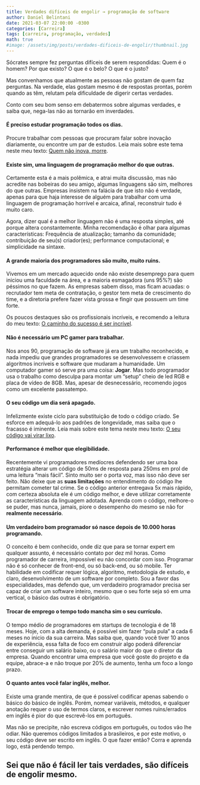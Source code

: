 ```yaml
---
title: Verdades difíceis de engolir → programação de software
author: Daniel Belintani
date: 2021-03-07 22:00:00 -0300
categories: [Carreira]
tags: [carreira, programação, verdades]
math: true
#image: /assets/img/posts/verdades-dificeis-de-engolir/thumbnail.jpg
---
```


Sócrates sempre fez perguntas difíceis de serem respondidas: Quem é o homem? Por que existo? O que é o belo? O que é o justo?

Mas convenhamos que atualmente as pessoas não gostam de quem faz perguntas. Na verdade, elas gostam mesmo é de respostas prontas, porém quando as têm, relutam pela dificuldade de digerir certas verdades.

Conto com seu bom senso em debatermos sobre algumas verdades, e saiba que, nega-las não as tornarão em inverdades.


#### **É preciso estudar programação todos os dias**.

Procure trabalhar com pessoas que procuram falar sobre inovação diariamente, ou encontre um par de estudos. Leia mais sobre este tema neste meu texto: [Quem não inova, morre](https://belintani.com/posts/quem-nao-inova-morre/).


#### **Existe sim, uma linguagem de programação melhor do que outras**.

Certamente esta é a mais polêmica, e atrai muita discussão, mas não acredite nas bobeiras do seu amigo, algumas linguagens são sim, melhores do que outras. Empresas insistem na falácia de que isto não é verdade, apenas para que haja interesse de alguém para trabalhar com uma linguagem de programação horrível e arcaica, afinal, reconstruir tudo é muito caro. 

Agora, dizer qual é a melhor linguagem não é uma resposta simples, até porque altera constantemente. Minha recomendação é olhar para algumas características: Frequência de atualização; tamanho da comunidade; contribuição de seu(s) criador(es); performance computacional; e simplicidade na sintaxe.


#### **A grande maioria dos programadores são muito, muito ruins**.

Vivemos em um mercado aquecido onde não existe desemprego para quem iniciou uma faculdade na área, e a maioria esmagadora (uns 95%?) são péssimos no que fazem. As empresas sabem disso, mas ficam acuadas: o recrutador tem meta de contratação, o gestor tem meta de crescimento do time, e a diretoria prefere fazer vista grossa e fingir que possuem um time forte. 

Os poucos destaques são os profissionais incríveis, e recomendo a leitura do meu texto: [O caminho do sucesso é ser incrível](https://belintani.com/posts/o-caminho-do-sucesso/).

#### **Não é necessário um PC gamer para trabalhar**.

Nos anos 90, programação de software já era um trabalho reconhecido, e nada impediu que grandes programadores se desenvolvessem e criassem algoritmos incríveis e software que mudaram a humanidade. Um computador gamer só serve pra uma coisa: **Jogar**. Mas todo programador usa o trabalho como desculpa para montar um “setup” cheio de led RGB e placa de vídeo de 8GB. Mas, apesar de desnecessário, recomendo jogos como um excelente passatempo.

#### **O seu código um dia será apagado**.

Infelizmente existe ciclo para substituição de todo o código criado. Se esforce em adequá-lo aos padrões de longevidade, mas saiba que o fracasso é iminente. Leia mais sobre este tema neste meu texto: [O seu código vai virar lixo](https://belintani.com/posts/o-seu-codigo-vai-virar-lixo/).

#### **Performance é melhor que elegibilidade**.

Recentemente vi programadores medíocres defendendo ser uma boa estratégia alterar um código de 50ms de resposta para 250ms em prol de uma leitura “mais fácil”. Sinto muito ser o porta voz, mas isso não deve ser feito. Não deixe que as **suas limitações** no entendimento do código lhe permitam cometer tal crime. Se o código anterior entregava 5x mais rápido, com certeza absoluta ele é um código melhor, e deve utilizar corretamente as características da linguagem adotada. Aprenda com o código, melhore-o se puder, mas nunca, jamais, piore o desempenho do mesmo se não for **realmente necessário**.

#### **Um verdadeiro bom programador só nasce depois de 10.000 horas programando**.

O conceito é bem conhecido, onde diz que para se tornar expert em qualquer assunto, é necessário contato por dez mil horas. Como programador de carreira, impossível eu não concordar com isso. Programar não é só conhecer de front-end, ou só back-end, ou só mobile. Ter habilidade em codificar requer lógica, algoritmo, metodologia de estudo, e claro, desenvolvimento de um software por completo. Sou a favor das especialidades, mas defendo que, um verdadeiro programador precisa ser capaz de criar um software inteiro, mesmo que o seu forte seja só em uma vertical, o básico das outras é obrigatório.

#### **Trocar de emprego o tempo todo mancha sim o seu currículo**.

O tempo médio de programadores em startups de tecnologia é de 18 meses. Hoje, com a alta demanda, é possível sim fazer “pula pula” a cada 6 meses no inicio da sua carreira. Mas saiba que, quando você tiver 10 anos de experiência, essa falta de foco em construir algo poderá diferenciar entre conseguir um salário baixo, ou o salário maior do que o diretor da empresa. Quando encontrar uma empresa que você goste do projeto e da equipe, abrace-a e não troque por 20% de aumento, tenha um foco a longo prazo.

#### **O quanto antes você falar inglês, melhor**.

Existe uma grande mentira, de que é possível codificar apenas sabendo o básico do básico de inglês. Porém, nomear variáveis, métodos, e qualquer anotação requer o uso de termos claros, e escrever nomes ruins/errados em inglês é pior do que escrevê-los em português. 

Mas não se precipite, não escreva códigos em português, ou todos vão lhe odiar. Não queremos códigos limitados a brasileiros, e por este motivo, o seu código deve ser escrito em inglês. O que fazer então? Corra e aprenda logo, está perdendo tempo.

## Sei que não é fácil ler tais verdades, são difíceis de engolir mesmo.
